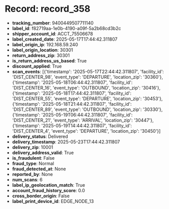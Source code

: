# Record: record_358

- **tracking_number**: 9400449507711140
- **label_id**: f82719aa-1e0b-4190-a09f-5a2b68cd3b2c
- **shipper_account_id**: ACCT_75506678
- **label_created_date**: 2025-05-17T17:44:42.311807
- **label_origin_ip**: 192.168.59.240
- **label_origin_location**: 30301
- **return_address_zip**: 30301
- **is_return_address_us_based**: True
- **discount_applied**: True
- **scan_events**: [{'timestamp': '2025-05-17T22:44:42.311807', 'facility_id': 'DIST_CENTER_98', 'event_type': 'DEPARTURE', 'location_zip': '30360'}, {'timestamp': '2025-05-18T06:44:42.311807', 'facility_id': 'DIST_CENTER_16', 'event_type': 'OUTBOUND', 'location_zip': '30416'}, {'timestamp': '2025-05-18T17:44:42.311807', 'facility_id': 'DIST_CENTER_55', 'event_type': 'DEPARTURE', 'location_zip': '30453'}, {'timestamp': '2025-05-18T21:44:42.311807', 'facility_id': 'DIST_CENTER_89', 'event_type': 'OUTBOUND', 'location_zip': '30330'}, {'timestamp': '2025-05-19T06:44:42.311807', 'facility_id': 'DIST_CENTER_21', 'event_type': 'ARRIVAL', 'location_zip': '30447'}, {'timestamp': '2025-05-19T14:44:42.311807', 'facility_id': 'DIST_CENTER_4', 'event_type': 'DEPARTURE', 'location_zip': '30450'}]
- **delivery_status**: Delivered
- **delivery_timestamp**: 2025-05-23T17:44:42.311807
- **delivery_zip**: 10001
- **delivery_address_valid**: True
- **is_fraudulent**: False
- **fraud_type**: Normal
- **fraud_detected_at**: None
- **reported_by**: None
- **num_scans**: 6
- **label_ip_geolocation_match**: True
- **account_fraud_history_score**: 0.0
- **cross_border_origin**: False
- **label_print_device_id**: EDGE_NODE_13